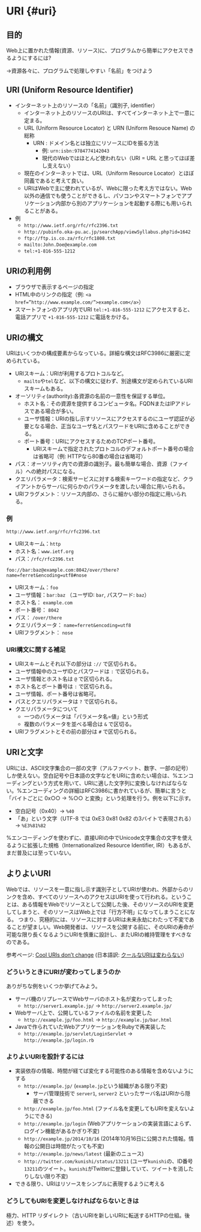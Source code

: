 # URI {#uri}

## 目的
Web上に置かれた情報(資源、リソース)に、プログラムから簡単にアクセスできるようにするには?

→資源各々に、プログラムで処理しやすい「名前」をつけよう

## URI (Uniform Resource Identifier)
* インターネット上のリソースの「名前」（識別子, identifier）
  * インターネット上のリソースのURIは、すべてインターネット上で一意に定まる。
  * URL (Uniform Resource Locator) と URN (Uniform Resouce Name) の総称
    - URN : ドメイン名とは独立にリソースにIDを振る方法
        - 例: `urn:isbn:9784774142043`
        - 現代のWebではほとんど使われない（URI = URL と思ってほぼ差し支えない）
  * 現在のインターネットでは、URL（Uniform Resource Locator）とほぼ同義であると考えて良い。
  * URIはWebで主に使われているが、Webに限った考え方ではない。Web以外の通信でも使うことができるし、パソコンやスマートフォンでアプリケーション内部から別のアプリケーションを起動する際にも用いられることがある。
* 例
  * `http://www.ietf.org/rfc/rfc2396.txt`
  * `http://pubinfo.oka-pu.ac.jp/searchApp/viewSyllabus.php?id=1642`
  * `ftp://ftp.is.co.za/rfc/rfc1808.txt`
  * `mailto:John.Doe@example.com`
  * `tel:+1-816-555-1212`

## URIの利用例
* ブラウザで表示するページの指定
* HTML中のリンクの指定（例: `<a href=”http://www.example.com/”>example.com</a>`）
* スマートフォンのアプリ内でURI `tel:+1-816-555-1212` にアクセスすると、電話アプリで `+1-816-555-1212` に電話をかける。

## URIの構文
URIはいくつかの構成要素からなっている。詳細な構文はRFC3986に厳密に定められている。

* URIスキーム：URIが利用するプロトコルなど。
  * `mailto`や`tel`など、以下の構文に従わず、別途構文が定められているURIスキームもある。
* オーソリティ(authority):各資源の名前の一意性を保証する単位。
  * ホスト名：その資源を提供するコンピュータ名。FQDNまたはIPアドレスである場合が多い。
  * ユーザ情報：URIの指し示すリソースにアクセスするのにユーザ認証が必要となる場合、正当なユーザ名とパスワードをURIに含めることができる。
  * ポート番号：URIにアクセスするためのTCPポート番号。
    * URIスキームで指定されたプロトコルのデフォルトポート番号の場合は省略可（例: HTTPなら80番の場合は省略可）
* パス：オーソリティ内での資源の識別子。最も簡単な場合、資源（ファイル）への絶対パスになる。
* クエリパラメータ：検索サービスに対する検索キーワードの指定など、クライアントからサーバに何らかのパラメータを渡したい場合に用いられる。
* URIフラグメント：リソース内部の、さらに細かい部分の指定に用いられる。

### 例
`http://www.ietf.org/rfc/rfc2396.txt`

* URIスキーム：`http`
* ホスト名：`www.ietf.org`
* パス：`/rfc/rfc2396.txt`

`foo://bar:baz@example.com:8042/over/there?name=ferret&encoding=utf8#nose`

* URIスキーム：`foo`
* ユーザ情報：`bar:baz` （ユーザID: `bar`, パスワード: `baz`）
* ホスト名： `example.com`
* ポート番号： `8042`
* パス： `/over/there`
* クエリパラメータ： `name=ferret&encoding=utf8`
* URIフラグメント： `nose`

### URI構文に関する補足
* URIスキームとそれ以下の部分は `://` で区切られる。
* ユーザ情報中のユーザIDとパスワードは `:` で区切られる。
* ユーザ情報とホスト名は `@` で区切られる。
* ホスト名とポート番号は `:` で区切られる。
* ユーザ情報、ポート番号は省略可。
* パスとクエリパラメータは `?` で区切られる。
* クエリパラメータについて
  * 一つのパラメータは「パラメータ名=値」という形式
  * 複数のパラメータを並べる場合は `&` で区切る。
* URIフラグメントとその前の部分は `#` で区切られる。

## URIと文字
URIには、ASCII文字集合の一部の文字（アルファベット、数字、一部の記号）しか使えない。空白記号や日本語の文字などをURIに含めたい場合は、%エンコーディングという方式を用いて、URIに適した文字列に変換しなければならない。%エンコーディングの詳細はRFC3986に書かれているが、簡単に言うと「バイトごとに 0x○○ → %○○ と変換」という処理を行う。例を以下に示す。

* 空白記号（0x40）→ `%40`
* 「あ」という文字（UTF-8 では 0xE3 0x81 0x82 の3バイトで表現される）→ `%E3%81%82`

%エンコーディングを使わずに、直接URIの中でUnicode文字集合の文字を使えるように拡張した規格（Internationalized Resource Identifier, IRI）もあるが、まだ普及には至っていない。

## よりよいURI
Webでは、リソースを一意に指し示す識別子としてURIが使われ、外部からのリンクを含め、すべてのリソースへのアクセスはURIを使って行われる。ということは、ある情報をWebでリソースとして公開した後、そのリソースのURIを変更してしまうと、そのリソースはWeb上では「行方不明」になってしまうことになる。
つまり、究極的には、リソースに対するURIは未来永劫にわたって不変であることが望ましい。Web開発者は、リソースを公開する前に、そのURIの寿命が可能な限り長くなるようにURIを慎重に設計し、またURIの維持管理をすべきなのである。

参考ページ: [Cool URIs don’t change](http://www.w3.org/Provider/Style/URI.html.en) (日本語訳: [クールなURIは変わらない](http://www.kanzaki.com/docs/Style/URI))

### どういうときにURIが変わってしまうのか
ありがちな例をいくつか挙げてみよう。

* サーバ機のリプレースでWebサーバのホスト名が変わってしまった
  * `http://server1.example.jp/` → `http://server2.example.jp/`
* Webサーバ上で、公開しているファイルの名前を変更した
  * `http://example.jp/foo.html` → `http://example.jp/bar.html`
* Javaで作られていたWebアプリケーションをRubyで再実装した
  * `http://example.jp/servlet/LoginServlet` → `http://example.jp/login.rb`

### よりよいURIを設計するには
* 実装依存の情報、時間が経てば変化する可能性のある情報を含めないようにする
  * `http://example.jp/`  (`example.jp`という組織がある限り不変)
    * サーバ管理技術で `server1`, `server2` といったサーバ名はURIから隠蔽できる
  * `http://example.jp/foo.html` (ファイル名を変更してもURIを変えないようにできる)
  * `http://example.jp/login` (Webアプリケーションの実装言語によらず、ログイン機能があるかぎり不変)
  * `http://example.jp/2014/10/16` (2014年10月16日に公開された情報。情報の公開日は時間がたっても不変)
  * `http://example.jp/news/latest` (最新のニュース)
  * `http://twitter.com/kunishi/status/13211` (ユーザ`kunishi`の、ID番号`13211`のツイート。`kunishi`がTwitterに登録していて、ツイートを消したりしない限り不変)
* できる限り、URIはリソースをシンプルに表現するように考える

### どうしてもURIを変更しなければならないときは
極力、HTTP リダイレクト（古いURIを新しいURIに転送するHTTPの仕組。後述）を使う。